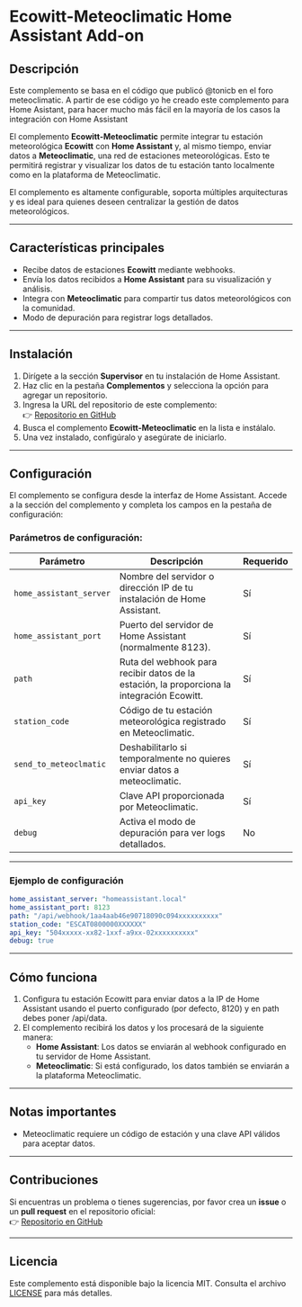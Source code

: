 # Ecowitt-Meteoclimatic Home Assistant Add-on

## Descripción

Este complemento se basa en el código que publicó @tonicb en el foro meteoclimatic. A partir de ese código yo he creado este complemento para Home Asistant, para hacer mucho más fácil en la mayoría de los casos la integración con Home Assistant

El complemento **Ecowitt-Meteoclimatic** permite integrar tu estación meteorológica **Ecowitt** con **Home Assistant** y, al mismo tiempo, enviar datos a **Meteoclimatic**, una red de estaciones meteorológicas. Esto te permitirá registrar y visualizar los datos de tu estación tanto localmente como en la plataforma de Meteoclimatic.

El complemento es altamente configurable, soporta múltiples arquitecturas y es ideal para quienes deseen centralizar la gestión de datos meteorológicos.

---

## Características principales

- Recibe datos de estaciones **Ecowitt** mediante webhooks.
- Envía los datos recibidos a **Home Assistant** para su visualización y análisis.
- Integra con **Meteoclimatic** para compartir tus datos meteorológicos con la comunidad.
- Modo de depuración para registrar logs detallados.

---

## Instalación

1. Dirígete a la sección **Supervisor** en tu instalación de Home Assistant.
2. Haz clic en la pestaña **Complementos** y selecciona la opción para agregar un repositorio.
3. Ingresa la URL del repositorio de este complemento:  
   👉 [Repositorio en GitHub](https://github.com/hectorzin/ecowitt-meteoclimatic/tree/main/ha-addon)
4. Busca el complemento **Ecowitt-Meteoclimatic** en la lista e instálalo.
5. Una vez instalado, configúralo y asegúrate de iniciarlo.

---

## Configuración

El complemento se configura desde la interfaz de Home Assistant. Accede a la sección del complemento y completa los campos en la pestaña de configuración:

### Parámetros de configuración:

| **Parámetro**             | **Descripción**                                                                                  | **Requerido** |
|---------------------------|--------------------------------------------------------------------------------------------------|---------------|
| `home_assistant_server`   | Nombre del servidor o dirección IP de tu instalación de Home Assistant.                         | Sí            |
| `home_assistant_port`     | Puerto del servidor de Home Assistant (normalmente 8123).                                       | Sí            |
| `path`                    | Ruta del webhook para recibir datos de la estación, la proporciona la integración Ecowitt.      | Sí            |
| `station_code`            | Código de tu estación meteorológica registrado en Meteoclimatic.                                | Sí            |
| `send_to_meteoclmatic`    | Deshabilitarlo si temporalmente no quieres enviar datos a meteoclimatic.                        | Sí            |
| `api_key`                 | Clave API proporcionada por Meteoclimatic.                                                      | Sí            |
| `debug`                   | Activa el modo de depuración para ver logs detallados.                                          | No            |

---

### Ejemplo de configuración

```yaml
home_assistant_server: "homeassistant.local"
home_assistant_port: 8123
path: "/api/webhook/1aa4aab46e90718090c094xxxxxxxxxx"
station_code: "ESCAT0800000XXXXXX"
api_key: "504xxxxx-xx82-1xxf-a9xx-02xxxxxxxxxx"
debug: true
```

---

## Cómo funciona

1. Configura tu estación Ecowitt para enviar datos a la IP de Home Assistant usando el puerto configurado (por defecto, 8120) y en path debes poner /api/data.
2. El complemento recibirá los datos y los procesará de la siguiente manera:
   - **Home Assistant**: Los datos se enviarán al webhook configurado en tu servidor de Home Assistant.
   - **Meteoclimatic**: Si está configurado, los datos también se enviarán a la plataforma Meteoclimatic.

---

## Notas importantes

- Meteoclimatic requiere un código de estación y una clave API válidos para aceptar datos.

---

## Contribuciones

Si encuentras un problema o tienes sugerencias, por favor crea un **issue** o un **pull request** en el repositorio oficial:  
👉 [Repositorio en GitHub](https://github.com/hectorzin/ecowitt-meteoclimatic/tree/main/ha-addon)

---

## Licencia

Este complemento está disponible bajo la licencia MIT. Consulta el archivo [LICENSE](https://github.com/hectorzin/ecowitt-meteoclimatic/blob/main/LICENSE) para más detalles.
